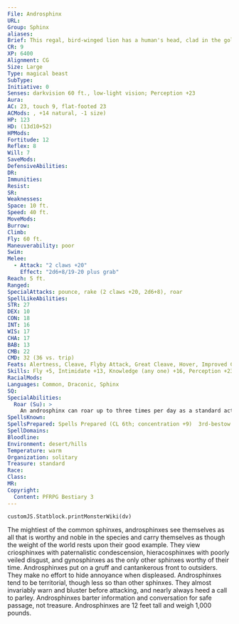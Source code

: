 ```yaml
---
File: Androsphinx
URL: 
Group: Sphinx
aliases: 
Brief: This regal, bird-winged lion has a human's head, clad in the golden raiment of a powerful pharaoh.
CR: 9
XP: 6400
Alignment: CG
Size: Large
Type: magical beast
SubType: 
Initiative: 0
Senses: darkvision 60 ft., low-light vision; Perception +23
Aura: 
AC: 23, touch 9, flat-footed 23
ACMods: , +14 natural, -1 size)
HP: 123
HD: (13d10+52)
HPMods: 
Fortitude: 12
Reflex: 8
Will: 7
SaveMods: 
DefensiveAbilities: 
DR: 
Immunities: 
Resist: 
SR: 
Weaknesses: 
Space: 10 ft.
Speed: 40 ft.
MoveMods: 
Burrow: 
Climb: 
Fly: 60 ft.
Maneuverability: poor
Swim: 
Melee: 
  - Attack: "2 claws +20"
    Effect: "2d6+8/19-20 plus grab"
Reach: 5 ft.
Ranged: 
SpecialAttacks: pounce, rake (2 claws +20, 2d6+8), roar
SpellLikeAbilities: 
STR: 27
DEX: 10
CON: 18
INT: 16
WIS: 17
CHA: 17
BAB: 13
CMB: 22
CMD: 32 (36 vs. trip)
Feats: Alertness, Cleave, Flyby Attack, Great Cleave, Hover, Improved Critical (claw), Power Attack
Skills: Fly +5, Intimidate +13, Knowledge (any one) +16, Perception +23, Sense Motive +13, Survival +16
RacialMods: 
Languages: Common, Draconic, Sphinx
SQ: 
SpecialAbilities:
  Roar (Su): >
    An androsphinx can roar up to three times per day as a standard action. Each progressive roar has a different effect, depending upon whether it is the first, second, or third of the androsphinx's roars for that day. All of these roars are sonic effects that fill a 60-foot-radius burst, centered on the androsphinx; the save DCs are Charisma-based. Sphinxes are immune to all of the effects of an androsphinx's roars.  First Roar: Affected creatures become frightened for 2d6 rounds (DC 19 Will negates). This is a mind-affecting fear effect in addition to being a sonic effect.  Second Roar: Affected creatures are paralyzed with fear and deafened for 1d4 rounds (DC 19 Will negates). This is a mind-affecting fear effect in addition to being a sonic effect.  Third Roar: Affected creatures take a 2d4 penalty to Strength for 2d4 rounds and take 2d8 points of sonic damage. Creatures smaller than the androsphinx are knocked prone. A DC 19 Fortitude save negates the Strength penalty and being knocked prone.  Spells An androsphinx casts divine spells as a 6th-level cleric. They do not gain access to domains or other cleric abilities.
SpellsKnown: 
SpellsPrepared: Spells Prepared (CL 6th; concentration +9)  3rd-bestow curse (DC 16), searing light, speak with dead  2nd-bull's strength, calm emotions (DC 15), cure moderate wounds, resist energy  1st-comprehend languages, divine favor, remove fear, shield of faith  0-detect magic, guidance, purify food and drink, stabilize
SpellDomains: 
Bloodline: 
Environment: desert/hills
Temperature: warm
Organization: solitary
Treasure: standard
Race: 
Class: 
MR: 
Copyright:
  Content: PFRPG Bestiary 3
---
```

```dataviewjs
customJS.Statblock.printMonsterWiki(dv)
```
The mightiest of the common sphinxes, androsphinxes see themselves as all that is worthy and noble in the species and carry themselves as though the weight of the world rests upon their good example. They view criosphinxes with paternalistic condescension, hieracosphinxes with poorly veiled disgust, and gynosphinxes as the only other sphinxes worthy of their time.  Androsphinxes put on a gruff and cantankerous front to outsiders. They make no effort to hide annoyance when displeased. Androsphinxes tend to be territorial, though less so than other sphinxes. They almost invariably warn and bluster before attacking, and nearly always heed a call to parley. Androsphinxes barter information and conversation for safe passage, not treasure.  Androsphinxes are 12 feet tall and weigh 1,000 pounds.
